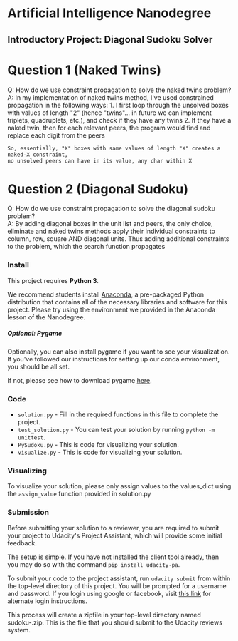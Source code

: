 # Artificial Intelligence Nanodegree
## Introductory Project: Diagonal Sudoku Solver

# Question 1 (Naked Twins)
Q: How do we use constraint propagation to solve the naked twins problem?  
A: In my implementation of naked twins method, I've used constrained propagation in the following ways:
    1. I first loop through the unsolved boxes with values of length "2" (hence "twins"... in future we can implement triplets, quadruplets, etc.), and check if they have any twins
    2. If they have a naked twin, then for each relevant peers, the program would find and replace each
    digit from the peers  

    So, essentially, "X" boxes with same values of length "X" creates a naked-X constraint,
    no unsolved peers can have in its value, any char within X     

# Question 2 (Diagonal Sudoku)
Q: How do we use constraint propagation to solve the diagonal sudoku problem?  
A: By adding diagonal boxes in the unit list and peers, the only choice, eliminate and naked twins
    methods apply their individual constraints to column, row, square AND diagonal units.
    Thus adding additional constraints to the problem, which the search function propagates  

### Install

This project requires **Python 3**.

We recommend students install [Anaconda](https://www.continuum.io/downloads), a pre-packaged Python distribution that contains all of the necessary libraries and software for this project.
Please try using the environment we provided in the Anaconda lesson of the Nanodegree.

##### Optional: Pygame

Optionally, you can also install pygame if you want to see your visualization. If you've followed our instructions for setting up our conda environment, you should be all set.

If not, please see how to download pygame [here](http://www.pygame.org/download.shtml).

### Code

* `solution.py` - Fill in the required functions in this file to complete the project.
* `test_solution.py` - You can test your solution by running `python -m unittest`.
* `PySudoku.py` - This is code for visualizing your solution.
* `visualize.py` - This is code for visualizing your solution.

### Visualizing

To visualize your solution, please only assign values to the values_dict using the `assign_value` function provided in solution.py

### Submission
Before submitting your solution to a reviewer, you are required to submit your project to Udacity's Project Assistant, which will provide some initial feedback.  

The setup is simple.  If you have not installed the client tool already, then you may do so with the command `pip install udacity-pa`.  

To submit your code to the project assistant, run `udacity submit` from within the top-level directory of this project.  You will be prompted for a username and password.  If you login using google or facebook, visit [this link](https://project-assistant.udacity.com/auth_tokens/jwt_login) for alternate login instructions.

This process will create a zipfile in your top-level directory named sudoku-<id>.zip.  This is the file that you should submit to the Udacity reviews system.

